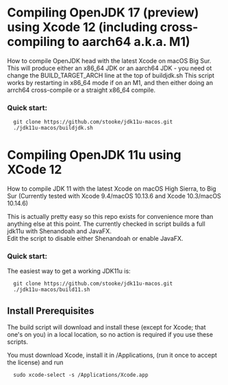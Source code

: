 # Compiling OpenJDK 17 (preview) using Xcode 12 (including cross-compiling to aarch64 a.k.a. M1)

How to compile OpenJDK head with the latest Xcode on macOS Big Sur.
This will produce either an x86_64 JDK or an aarch64 JDK - you need ot change the BUILD_TARGET_ARCH line at the top of buildjdk.sh
This script works by restarting in x86_64 mode if on an M1, and then either doing an arrch64 cross-compile or a straight x86_64 compile.

### Quick start:

```
  git clone https://github.com/stooke/jdk11u-macos.git
  ./jdk11u-macos/buildjdk.sh
```
  
# Compiling OpenJDK 11u using XCode 12

How to compile JDK 11 with the latest Xcode on macOS High Sierra, to Big Sur
(Currently tested with Xcode 9.4/macOS 10.13.6 and Xcode 10.3/macOS 10.14.6)

This is actually pretty easy so this repo exists for convenience more than anything else at this point.
The currently checked in script builds a full jdk11u with Shenandoah and JavaFX.  
Edit the script to disable either Shenandoah or enable JavaFX.

### Quick start:

The easiest way to get a working JDK11u is:

```
  git clone https://github.com/stooke/jdk11u-macos.git
  ./jdk11u-macos/build11.sh
```

## Install Prerequisites

The build script will download and install these (except for Xcode; that one's on you) in a local location, so no action is required if you use these scripts.

You must download Xcode, install it in /Applications, (run it once to accept the license) and run
```
  sudo xcode-select -s /Applications/Xcode.app
```


